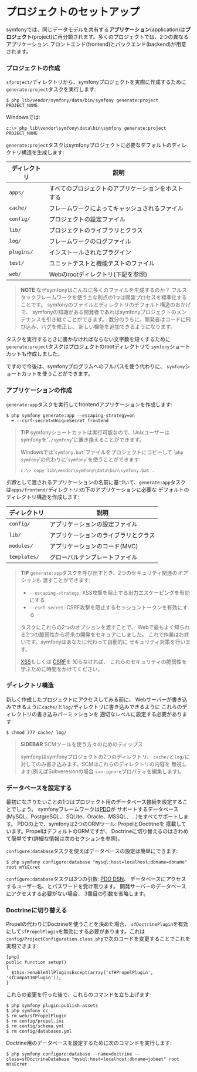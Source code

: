 プロジェクトのセットアップ
=========================

symfonyでは、同じデータモデルを共有する**アプリケーション**(application)は**プロジェクト**(project)に再分類されます。多くのプロジェクトでは、2つの異なるアプリケーション: フロントエンド(frontend)とバックエンド(backend)が用意されます。

### プロジェクトの作成

`sfproject/`ディレクトリから、symfonyプロジェクトを実際に作成するために`generate:project`タスクを実行します:

    $ php lib/vendor/symfony/data/bin/symfony generate:project PROJECT_NAME

Windowsでは:

    c:\> php lib\vendor\symfony\data\bin\symfony generate:project PROJECT_NAME

`generate:project`タスクはsymfonyプロジェクトに必要なデフォルトのディレクトリ構造を生成します:

 | ディレクトリ | 説明
 | ----------- | ----------------------------------
 | `apps/`     | すべてのプロジェクトのアプリケーションをホストする
 | `cache/`    | フレームワークによってキャッシュされるファイル
 | `config/`   | プロジェクトの設定ファイル
 | `lib/`      | プロジェクトのライブラリとクラス
 | `log/`      | フレームワークのログファイル
 | `plugins/`  | インストールされたプラグイン
 | `test/`     | ユニットテストと機能テストのファイル
 | `web/`      | Webのrootディレクトリ(下記を参照)

>**NOTE**
>なぜsymfonyはこんなに多くのファイルを生成するのか？
>フルスタックフレームワークを使う主な利点の1つは開発プロセスを標準化することです。
>symfonyのファイルとディレクトリのデフォルト構造のおかげで、
>symfonyの知識がある開発者であればsymfonyプロジェクトのメンテナンスを引き継ぐことができます。
>数分のうちに、開発者はコードに飛び込み、バグを修正し、
>新しい機能を追加できるようになります。

タスクを実行するときに書かなければならない文字数を短くするために
`generate:project`タスクはプロジェクトのrootディレクトリで
`symfony`ショートカットも作成しました。

ですので今後は、symfonyプログラムへのフルパスを使う代わりに、
`symfony`ショートカットを使うことができます。

### アプリケーションの作成

`generate:app`タスクを実行してfrontendアプリケーションを作成します:

    $ php symfony generate:app --escaping-strategy=on
      ➥ --csrf-secret=UniqueSecret frontend

>**TIP**
>symfonyショートカットは実行可能なので、Unixユーザーは
>symfonyを'`./symfony`'に置き換えることができます。
>
>Windowsでは'`symfony.bat`'ファイルをプロジェクトにコピーして
>'`php symfony`'の代わりに'`symfony`'を使うことができます:
>
>     c:\> copy lib\vendor\symfony\data\bin\symfony.bat .

*引数*として渡されるアプリケーションの名前に基づいて、`generate:app`タスク
は`apps/frontend/`ディレクトリ:の下のアプリケーションに必要な
デフォルトのディレクトリ構造を作成します:

 | ディレクトリ | 説明
 | ------------ | -------------------------------------
 | `config/`    | アプリケーションの設定ファイル
 | `lib/`       | アプリケーションのライブラリとクラス
 | `modules/`   | アプリケーションのコード(MVC)
 | `templates/` | グローバルテンプレートファイル

>**TIP**
>`generate:app`タスクを呼び出すとき、2つのセキュリティ関連の*オプション*も
>渡すことができます:
>
>  * `--escaping-strategy`: XSS攻撃を阻止する出力エスケーピングを有効にする
>  * `--csrf-secret`: CSRF攻撃を阻止するセッショントークンを有効にする
>
>タスクにこれらの2つのオプションを渡すことで、
>Webで最もよく知られる2つの脆弱性から将来の開発をセキュアにしました。
>これで作業はお終いです。symfonyはあなたに代わって自動的に
>セキュリティ対策を行います。
>
>[XSS](http://en.wikipedia.org/wiki/Cross-site_scripting)もしくは
>[CSRF](http://en.wikipedia.org/wiki/CSRF)を
>知らなければ、
>これらのセキュリティの脆弱性を学ぶために時間をかけてください。

### ディレクトリ構造

新しく作成したプロジェクトにアクセスしてみる前に、
Webサーバーが書き込みできるように`cache/`と`log/`ディレクトリに書き込みできるように
これらのディレクトリの書き込みパーミッションを
適切なレベルに設定する必要があります:

    $ chmod 777 cache/ log/

>**SIDEBAR**
>SCMツールを使う方々のためのティップス
>
>symfonyはsymfonyプロジェクトの2つのディレクトリ、
>`cache/`と`log/`に対してのみ書き込みます。SCMはこれらのディレクトリの内容を
>無視します(例えばSubveresionの場合
>`svn:ignore`プロパティを編集します)。

### データベースを設定する

最初になさりたいことの1つはプロジェクト用のデータベース接続を設定することでしょう。
symfonyフレームワークは[PDO]((http://www.php.net/PDO))が
サポートするデータベース(MySQL、PostgreSQL、
SQLite、Oracle、MSSQL、...)をすべてサポートします。
PDOの上で、symfonyは2つのORMツール: PropelとDoctrineを
搭載しています。PropelはデフォルトのORMですが、
Doctrineに切り替えるのはきわめて簡単です(詳細な情報は次のセクションを参照)。

`configure:database`タスクを使えばデータベースの設定は簡単にできます:

    $ php symfony configure:database "mysql:host=localhost;dbname=dbname" root mYsEcret

`configure:database`タスクは3つの引数: [PDO DSN](http://www.php.net/manual/pdo.drivers.php)、
データベースにアクセスするユーザー名、とパスワードを受け取ります。
開発サーバーのデータベースにアクセスする必要がない場合、
3番目の引数を省略します。

### Doctrineに切り替える

Propelの代わりにDoctrineを使うことを決めた場合、
`sfDoctrinePlugin`を有効にして`sfPropelPlugin`を無効にする必要があります。これは`config/ProjectConfiguration.class.php`で次のコードを変更することでこれを実現できます:

    [php]
    public function setup()
    {
      $this->enableAllPluginsExcept(array('sf#PropelPlugin', 'sfCompat10Plugin'));
    }

これらの変更を行った後で、これらのコマンドを立ち上げます:

    $ php symfony plugin:publish-assets
    $ php symfony cc
    $ rm web/sfPropelPlugin
    $ rm config/propel.ini
    $ rm config/schema.yml
    $ rm config/databases.yml

Doctrine用のデータベースを設定するために次のコマンドを実行します:

    $ php symfony configure:database --name=doctrine --class=sfDoctrineDatabase "mysql:host=localhost;dbname=jobeet" root mYsEcret
